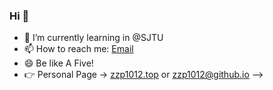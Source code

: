 ### Hi 👋

- 🌱 I’m currently learning in @SJTU
- 📫 How to reach me: [Email](zzp1012@sjtu.edu.cn)
- 😄 Be like A Five! 
- 👉 Personal Page -> [zzp1012.top](zzp1012.top) or [zzp1012@github.io](zzp1012@github.io)
-->
